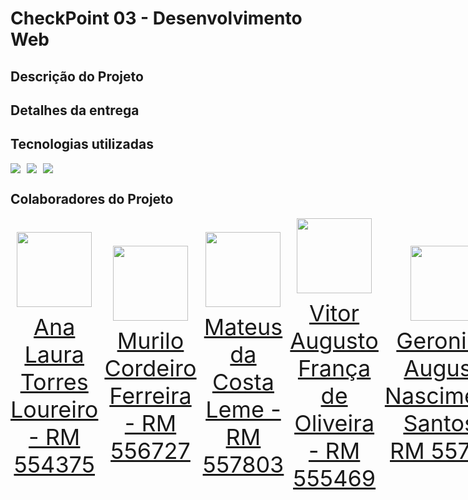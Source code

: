 # CheckPoint 03 - Desenvolvimento Web

## Descrição do Projeto


## Detalhes da entrega



## Tecnologias utilizadas
<div style="display:flex;flex-direction:row">
  <a href="https://www.google.com/search?q=html5" target="_blank" style="margin-right:10px"><img src="https://img.shields.io/badge/HTML-239120?style=for-the-badge&logo=html5&labelColor=orange&logoColor=white&color=8c3b0d"></a>
  <a href="https://www.google.com/search?q=css+3" target="_blank" style="margin-right:10px"><img src="https://img.shields.io/badge/CSS-239120?&style=for-the-badge&logo=css3&labelColor=blue&color=3b509c"></a>
  <a href="https://www.google.com/search?q=javascript" target="_blank" style="margin-right:10px"><img src="https://img.shields.io/badge/JavaScript-F7DF1E?style=for-the-badge&logo=javascript&logoColor=black&labelColor=dbbd25"></a>
</div>

## Colaboradores do Projeto
<div style="display: flex; justify-content: space-between; align-items: center;">
<a href="https://github.com/AnaTorresLoureiro" target="_blank" style="text-align: center; margin-right: 10px;">
<img loading="lazy" src="https://avatars.githubusercontent.com/AnaTorresLoureiro" width=120>
<p style="font-size:min(2vh, 36px); margin-top: 10px;">Ana Laura Torres Loureiro - RM 554375</p>
</a>
<a href="https://github.com/MuriloCngp" target="_blank" style="text-align: center; margin-right: 10px;">
<img loading="lazy" src="https://avatars.githubusercontent.com/MuriloCngp" width=120>
<p style="font-size:min(2vh, 36px); margin-top: 10px;">Murilo Cordeiro Ferreira - RM 556727</p>
</a>
<a href="https://github.com/MateusLem" target="_blank" style="text-align: center; margin-right: 10px;">
<img loading="lazy" src="https://avatars.githubusercontent.com/MateusLem" width=120>
<p style="font-size:min(2vh, 36px); margin-top: 10px;">Mateus da Costa Leme - RM 557803</p>
</a>
<a href="https://github.com/Vitorr-AF" target="_blank" style="text-align: center; margin-right: 10px;">
<img loading="lazy" src="https://avatars.githubusercontent.com/Vitorr-AF" width=120>
<p style="font-size:min(2vh, 36px); margin-top: 10px;">Vitor Augusto França de Oliveira - RM 555469</p>
</a>
<a href="https://github.com/Geronimo-augusto" target="_blank" style="text-align: center; margin-right: 10px;">
<img loading="lazy" src="https://avatars.githubusercontent.com/Geronimo-augusto" width=120>
<p style="font-size:min(2vh, 36px); margin-top: 10px;">Geronimo Augusto Nascimento Santos - RM 557170</p>
</a>
</div>